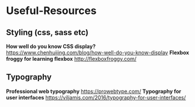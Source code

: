 # Useful-Resources

## Styling (css, sass etc)
**How well do you know CSS display?**
https://www.chenhuijing.com/blog/how-well-do-you-know-display
**Flexbox froggy for learning flexbox**
http://flexboxfroggy.com/

## Typography
**Professional web typography**
https://prowebtype.com/
**Typography for user interfaces**
https://viljamis.com/2016/typography-for-user-interfaces/
